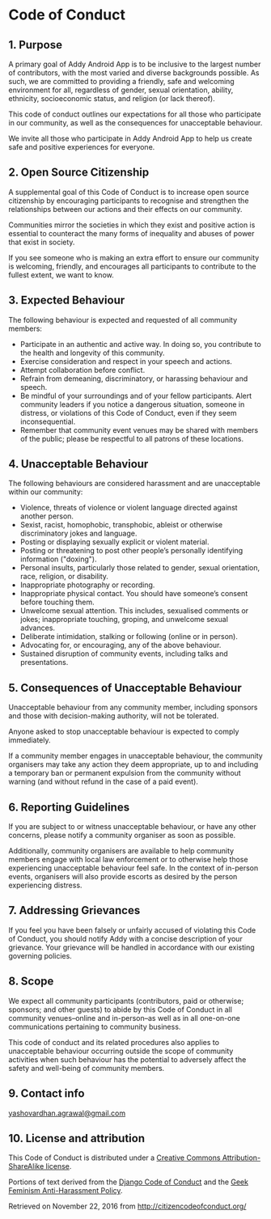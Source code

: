 # Code of Conduct

## 1. Purpose

A primary goal of Addy Android App is to be inclusive to the largest number of contributors, with the most varied and diverse backgrounds possible. As such, we are committed to providing a friendly, safe and welcoming environment for all, regardless of gender, sexual orientation, ability, ethnicity, socioeconomic status, and religion (or lack thereof).

This code of conduct outlines our expectations for all those who participate in our community, as well as the consequences for unacceptable behaviour.

We invite all those who participate in Addy Android App to help us create safe and positive experiences for everyone.

## 2. Open Source Citizenship

A supplemental goal of this Code of Conduct is to increase open source citizenship by encouraging participants to recognise and strengthen the relationships between our actions and their effects on our community.

Communities mirror the societies in which they exist and positive action is essential to counteract the many forms of inequality and abuses of power that exist in society.

If you see someone who is making an extra effort to ensure our community is welcoming, friendly, and encourages all participants to contribute to the fullest extent, we want to know.

## 3. Expected Behaviour

The following behaviour is expected and requested of all community members:

- Participate in an authentic and active way. In doing so, you contribute to the health and longevity of this community.
- Exercise consideration and respect in your speech and actions.
- Attempt collaboration before conflict.
- Refrain from demeaning, discriminatory, or harassing behaviour and speech.
- Be mindful of your surroundings and of your fellow participants. Alert community leaders if you notice a dangerous situation, someone in distress, or violations of this Code of Conduct, even if they seem inconsequential.
- Remember that community event venues may be shared with members of the public; please be respectful to all patrons of these locations.

## 4. Unacceptable Behaviour

The following behaviours are considered harassment and are unacceptable within our community:

- Violence, threats of violence or violent language directed against another person.
- Sexist, racist, homophobic, transphobic, ableist or otherwise discriminatory jokes and language.
- Posting or displaying sexually explicit or violent material.
- Posting or threatening to post other people’s personally identifying information ("doxing").
- Personal insults, particularly those related to gender, sexual orientation, race, religion, or disability.
- Inappropriate photography or recording.
- Inappropriate physical contact. You should have someone’s consent before touching them.
- Unwelcome sexual attention. This includes, sexualised comments or jokes; inappropriate touching, groping, and unwelcome sexual advances.
- Deliberate intimidation, stalking or following (online or in person).
- Advocating for, or encouraging, any of the above behaviour.
- Sustained disruption of community events, including talks and presentations.

## 5. Consequences of Unacceptable Behaviour

Unacceptable behaviour from any community member, including sponsors and those with decision-making authority, will not be tolerated.

Anyone asked to stop unacceptable behaviour is expected to comply immediately.

If a community member engages in unacceptable behaviour, the community organisers may take any action they deem appropriate, up to and including a temporary ban or permanent expulsion from the community without warning (and without refund in the case of a paid event).

## 6. Reporting Guidelines

If you are subject to or witness unacceptable behaviour, or have any other concerns, please notify a community organiser as soon as possible.

Additionally, community organisers are available to help community members engage with local law enforcement or to otherwise help those experiencing unacceptable behaviour feel safe. In the context of in-person events, organisers will also provide escorts as desired by the person experiencing distress.

## 7. Addressing Grievances

If you feel you have been falsely or unfairly accused of violating this Code of Conduct, you should notify Addy with a concise description of your grievance. Your grievance will be handled in accordance with our existing governing policies.

## 8. Scope

We expect all community participants (contributors, paid or otherwise; sponsors; and other guests) to abide by this Code of Conduct in all community venues–online and in-person–as well as in all one-on-one communications pertaining to community business.

This code of conduct and its related procedures also applies to unacceptable behaviour occurring outside the scope of community activities when such behaviour has the potential to adversely affect the safety and well-being of community members.

## 9. Contact info

yashovardhan.agrawal@gmail.com

## 10. License and attribution

This Code of Conduct is distributed under a [Creative Commons Attribution-ShareAlike license](http://creativecommons.org/licenses/by-sa/3.0/).

Portions of text derived from the [Django Code of Conduct](https://www.djangoproject.com/conduct/) and the [Geek Feminism Anti-Harassment Policy](http://geekfeminism.wikia.com/wiki/Conference_anti-harassment/Policy).

Retrieved on November 22, 2016 from <http://citizencodeofconduct.org/>

